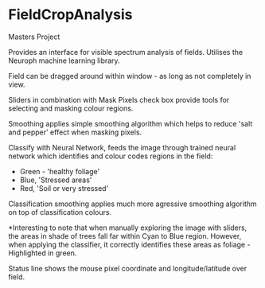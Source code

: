 # FieldCropAnalysis
Masters Project

Provides an interface for visible spectrum analysis of fields. Utilises the Neuroph machine learning library.

Field can be dragged around within window - as long as not completely in view.

Sliders in combination with Mask Pixels check box provide tools for selecting and masking colour regions.

Smoothing applies simple smoothing algorithm which helps to reduce 'salt and pepper' effect when masking pixels.

Classify with Neural Network, feeds the image through trained neural network which identifies and colour codes
regions in the field:

* Green - 'healthy foliage'
* Blue, 'Stressed areas'
* Red, 'Soil or very stressed'

Classification smoothing applies much more agressive smoothing algorithm on top of classification colours.

*Interesting to note that when manually exploring the image with sliders, 
the areas in shade of trees fall far within Cyan to Blue region.
However, when applying the classifier, it correctly identifies these areas as foliage - 
Highlighted in green.

Status line shows the mouse pixel coordinate and longitude/latitude over field.
